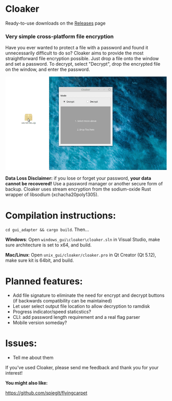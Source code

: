 # Cloaker

Ready-to-use downloads on the [Releases](https://github.com/spieglt/Cloaker/releases) page

### Very simple cross-platform file encryption

Have you ever wanted to protect a file with a password and found it unnecessarily difficult to do so? Cloaker aims to provide the most straightforward file encryption possible. Just drop a file onto the window and set a password. To decrypt, select "Decrypt", drop the encrypted file on the window, and enter the password.

![Demo](demo.gif)

**Data Loss Disclaimer:** if you lose or forget your password, **your data cannot be recovered!** Use a password manager or another secure form of backup. Cloaker uses stream encryption from the sodium-oxide Rust wrapper of libsodium (xchacha20poly1305).

# Compilation instructions:
`cd gui_adapter && cargo build`. Then...

**Windows**: Open `windows_gui\cloaker\cloaker.sln` in Visual Studio, make sure architecture is set to x64, and build.

**Mac/Linux**: Open `unix_gui/cloaker/cloaker.pro` in Qt Creator (Qt 5.12), make sure kit is 64bit, and build.

# Planned features:
- Add file signature to eliminate the need for encrypt and decrypt buttons (if backwards compatibility can be maintained)
- Let user select output file location to allow decryption to ramdisk
- Progress indicator/speed staticstics?
- CLI: add password length requirement and a real flag parser
- Mobile version someday?

# Issues:
- Tell me about them

If you've used Cloaker, please send me feedback and thank you for your interest!

**You might also like:** 

https://github.com/spieglt/flyingcarpet

